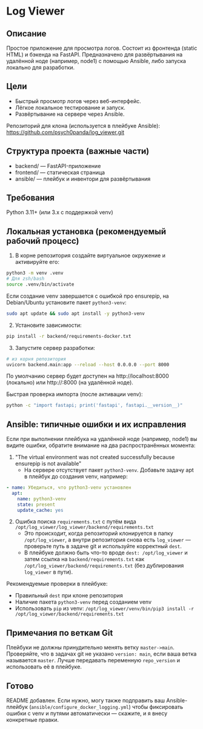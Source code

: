 Log Viewer
===========

Описание
--------
Простое приложение для просмотра логов. Состоит из фронтенда (static HTML) и бэкенда на FastAPI. Предназначено для развёртывания на удалённой ноде (например, node1) с помощью Ansible, либо запуска локально для разработки.

Цели
-----
- Быстрый просмотр логов через веб-интерфейс.
- Лёгкое локальное тестирование и запуск.
- Развёртывание на сервере через Ansible.

Репозиторий для клона (используется в плейбуке Ansible):
https://github.com/psych0panda/log_viewer.git

Структура проекта (важные части)
--------------------------------
- backend/ — FastAPI-приложение
- frontend/ — статическая страница
- ansible/ — плейбук и инвентори для развёртывания

Требования
----------
Python 3.11+ (или 3.x с поддержкой venv)

Локальная установка (рекомендуемый рабочий процесс)
---------------------------------------------------
1) В корне репозитория создайте виртуальное окружение и активируйте его:

```bash
python3 -m venv .venv
# Для zsh/bash
source .venv/bin/activate
```

Если создание venv завершается с ошибкой про ensurepip, на Debian/Ubuntu установите пакет `python3-venv`:

```bash
sudo apt update && sudo apt install -y python3-venv
```

2) Установите зависимости:

```bash
pip install -r backend/requirements-docker.txt
```

3) Запустите сервер разработки:

```bash
# из корня репозитория
uvicorn backend.main:app --reload --host 0.0.0.0 --port 8000
```

По умолчанию сервер будет доступен на http://localhost:8000 (локально) или http://<node-host>:8000 (на удалённой ноде).

Быстрая проверка импорта (после активации venv):

```bash
python -c "import fastapi; print('fastapi', fastapi.__version__)"
```

Ansible: типичные ошибки и их исправления
----------------------------------------
Если при выполнении плейбука на удалённой ноде (например, node1) вы видите ошибки, обратите внимание на два распространённых момента:

1) "The virtual environment was not created successfully because ensurepip is not available"
   - На сервере отсутствует пакет `python3-venv`. Добавьте задачу apt в плейбук до создания venv, например:

```yaml
- name: Убедиться, что python3-venv установлен
  apt:
    name: python3-venv
    state: present
    update_cache: yes
```

2) Ошибка поиска `requirements.txt` с путём вида `/opt/log_viewer/log_viewer/backend/requirements.txt`
   - Это происходит, когда репозиторий клонируется в папку `/opt/log_viewer`, а внутри репозитория снова есть `log_viewer` — проверьте путь в задаче git и используйте корректный `dest`.
   - В плейбуке должно быть что-то вроде `dest: /opt/log_viewer` и затем ссылка на `backend/requirements.txt` как `/opt/log_viewer/backend/requirements.txt` (без дублирования `log_viewer` в пути).

Рекомендуемые проверки в плейбуке:
- Правильный `dest` при клоне репозитория
- Наличие пакета `python3-venv` перед созданием venv
- Использовать `pip` из venv: `/opt/log_viewer/venv/bin/pip3 install -r /opt/log_viewer/backend/requirements.txt`

Примечания по веткам Git
-----------------------
Плейбуки не должны принудительно менять ветку `master->main`. Проверяйте, что в задачах git не указано `version: main`, если ваша ветка называется `master`. Лучше передавать переменную `repo_version` и использовать её в плейбуке.

Готово
------
README добавлен. Если нужно, могу также подправить ваш Ansible-плейбук (`ansible/configure_docker_logging.yml`) чтобы фиксировать ошибки с venv и путями автоматически — скажите, и я внесу конкретные правки.

